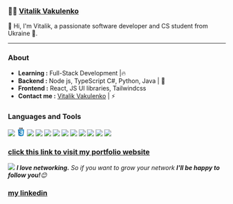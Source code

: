 ###  :man_technologist:  [Vitalik Vakulenko](https://vakulenko.vercel.app/)

👋 Hi, I'm Vitalik, a passionate software developer and CS student from Ukraine 🚀. 

---------------------------------------------------------------------------------------------------------------------------------------------------------------------------------


### About

-  **Learning :** Full-Stack Development |🔥    
-  **Backend :** Node js, TypeScript C#, Python, Java | 👅
-  **Frontend :** React, JS UI libraries, Tailwindcss
-  **Contact me :** [Vitalik Vakulenko](mailto:vakulenkoforwork@gmail.com) | ⚡


### Languages and Tools

<code><img height="20" src="https://upload.wikimedia.org/wikipedia/commons/thumb/3/38/HTML5_Badge.svg/2048px-HTML5_Badge.svg.png"></code>
<code><img height="20" src="https://raw.githubusercontent.com/github/explore/80688e429a7d4ef2fca1e82350fe8e3517d3494d/topics/css/css.png"></code>
<code><img height="20" src="https://upload.wikimedia.org/wikipedia/commons/6/6a/JavaScript-logo.png"></code>
<code><img height="20" src="https://upload.wikimedia.org/wikipedia/commons/thumb/4/4c/Typescript_logo_2020.svg/2048px-Typescript_logo_2020.svg.png"></code>
<code><img height="20" src="https://cdn4.iconfinder.com/data/icons/logos-3/600/React.js_logo-512.png"></code>
<code><img height="20" src="https://raw.githubusercontent.com/reduxjs/redux/master/logo/logo.png"></code>
<code><img height="20" src="https://upload.wikimedia.org/wikipedia/commons/thumb/9/96/Sass_Logo_Color.svg/1280px-Sass_Logo_Color.svg.png"></code>
<code><img height="20" src="https://upload.wikimedia.org/wikipedia/commons/thumb/d/d5/Tailwind_CSS_Logo.svg/1280px-Tailwind_CSS_Logo.svg.png"></code>
<code><img height="20" src="https://seeklogo.com/images/N/next-js-logo-8FCFF51DD2-seeklogo.com.png"></code>
<code><img height="20" src="https://static-00.iconduck.com/assets.00/node-js-icon-454x512-nztofx17.png"></code>
<code><img height="20" src="https://static-00.iconduck.com/assets.00/mongodb-icon-2048x2048-cezvpn3f.png"></code>
<code><img height="20" src="https://seeklogo.com/images/A/azure-sql-database-logo-D7A32C9CD9-seeklogo.com.png"></code>

### [click this link to visit my portfolio website](https://vakulenko.vercel.app/)

<img src="https://media.giphy.com/media/LnQjpWaON8nhr21vNW/giphy.gif" width="60"> <em><b>I love networking.</b> So if you want to grow your network <b>I'll be happy to follow you!</b>😊</em>
### [my linkedin](https://www.linkedin.com/in/vitalik-vakulenko/)
